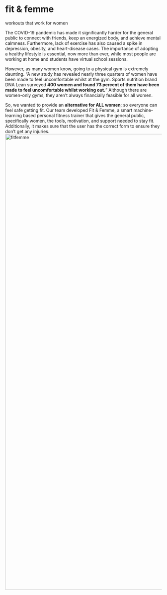 # fit & femme
workouts that work for women


The COVID-19 pandemic has made it significantly harder for the general public to connect with friends, keep an energized body, and achieve mental calmness. Furthermore, lack of exercise has also caused a spike in depression, obesity, and heart-disease cases. The importance of adopting a healthy lifestyle is essential, now more than ever, while most people are working at home and students have virtual school sessions.

However, as many women know, going to a physical gym is extremely daunting. “​​A new study has revealed nearly three quarters of women have been made to feel uncomfortable whilst at the gym. Sports nutrition brand DNA Lean surveyed **400 women and found 73 percent of them have been made to feel uncomfortable whilst working out.**” Although there are women-only gyms, they aren’t always financially feasible for all women.

So, we wanted to provide an **alternative for ALL women**; so everyone can feel safe getting fit. Our team developed Fit & Femme, a smart machine-learning based personal fitness trainer that gives the general public, specifically women, the tools, motivation, and support needed to stay fit. Additionally, it makes sure that the user has the correct form to ensure they don’t get any injuries.
<img width="1463" alt="fitfemme" src="https://user-images.githubusercontent.com/68394076/149672540-f742ab4c-9780-4bdf-8ce3-30fad78bd3eb.png">
